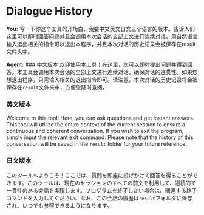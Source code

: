 # Dialogue History

**You:** 写一下你这个工具的开场白，我要中文英文日文三个语言的版本。告诉人们这里可以即时回答问题并且会调用本次会话的全部上文进行连续对话。用自然语言输入退出相关的指令可以退出本程序，并且本次对话的历史记录会被保存在result文件夹中。

**Agent:** ### 中文版本
欢迎使用本工具！在这里，您可以即时提出问题并得到回答。本工具会调用本次会话的全部上文进行连续对话，确保对话的连贯性。如果您想退出程序，只需输入相关的退出指令即可。请注意，本次对话的历史记录将会被保存在`result`文件夹中，方便您随时查阅。

### 英文版本
Welcome to this tool! Here, you can ask questions and get instant answers. This tool will utilize the entire context of the current session to ensure a continuous and coherent conversation. If you wish to exit the program, simply input the relevant exit command. Please note that the history of this conversation will be saved in the `result` folder for your future reference.

### 日文版本
このツールへようこそ！ここでは、質問を即座に投げかけて回答を得ることができます。このツールは、現在のセッションのすべての前文を利用して、連続的で一貫性のある会話を実現します。プログラムを終了したい場合は、関連する終了コマンドを入力してください。なお、この会話の履歴は`result`フォルダに保存され、いつでも参照できるようになります。

